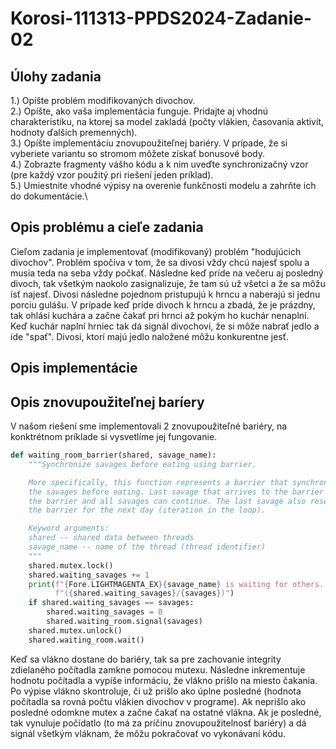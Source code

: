 # Korosi-111313-PPDS2024-Zadanie-02

## Úlohy zadania
1.) Opíšte problém modifikovaných divochov.\
2.) Opíšte, ako vaša implementácia funguje. Pridajte aj vhodnú charakteristiku, na ktorej sa model zakladá (počty vlákien, časovania aktivít, hodnoty ďalších premenných).\
3.) Opíšte implementáciu znovupoužiteľnej bariéry. V prípade, že si vyberiete variantu so stromom môžete získať bonusové body.\
4.) Zobrazte fragmenty vášho kódu a k nim uveďte synchronizačný vzor (pre každý vzor použitý pri riešení jeden príklad).\
5.) Umiestnite vhodné výpisy na overenie funkčnosti modelu a zahrňte ich do dokumentácie.\

## Opis problému a cieľe zadania
Cieľom zadania je implementovať (modifikovaný) problém "hodujúcich divochov". Problém spočíva v tom, že sa divosi vždy chcú najesť spolu a musia teda na seba vždy počkať. Následne keď príde na večeru aj posledný divoch, tak všetkým naokolo zasignalizuje, že tam sú už všetci a že sa môžu ísť najesť. Divosi následne pojednom pristupujú k hrncu a naberajú si jednu porciu gulášu. V prípade keď príde divoch k hrncu a zbadá, že je prázdny, tak ohlási kuchára a začne čakať pri hrnci až pokým ho kuchár nenaplní. Keď kuchár naplní hrniec tak dá signál divochovi, že si môže nabrať jedlo a ide "spať". Divosi, ktorí majú jedlo naložené môžu konkurentne jesť.

## Opis implementácie

## Opis znovupoužiteľnej baríery
V našom riešení sme implementovali 2 znovupoužiteľné bariéry, na konktrétnom príklade si vysvetlíme jej fungovanie.
```python
def waiting_room_barrier(shared, savage_name):
    """Synchronize savages before eating using barrier.

    More specifically, this function represents a barrier that synchronize
    the savages before eating. Last savage that arrives to the barrier signals
    the barrier and all savages can continue. The last savage also resets
    the barrier for the next day (iteration in the loop).

    Keyword arguments:
    shared -- shared data between threads
    savage_name -- name of the thread (thread identifier)
    """
    shared.mutex.lock()
    shared.waiting_savages += 1
    print(f"{Fore.LIGHTMAGENTA_EX}{savage_name} is waiting for others. "
          f"({shared.waiting_savages}/{savages})")
    if shared.waiting_savages == savages:
        shared.waiting_savages = 0
        shared.waiting_room.signal(savages)
    shared.mutex.unlock()
    shared.waiting_room.wait()
```
Keď sa vlákno dostane do bariéry, tak sa pre zachovanie integrity zdielaného počítadla zamkne pomocou mutexu. Následne inkrementuje hodnotu počítadla a vypíše informáciu, že vlákno prišlo na miesto čakania. Po výpise vlákno skontroluje, či už prišlo ako úplne posledné (hodnota počítadla sa rovná počtu vlákien divochov v programe). Ak neprišlo ako posledné odomkne mutex a začne čakať na ostatné vlákna. Ak je posledné, tak vynuluje počídatlo (to má za príčinu znovupoužitelnosť bariéry) a dá signál všetkým vláknam, že môžu pokračovať vo vykonávaní kódu.

